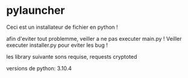 # pylauncher
Ceci est un installateur de fichier en python ! 

afin d'eviter tout problemme, veiller a ne pas executer main.py ! Veiller executer installer.py pour eviter les bug !

les library suivante sons requise,
  requests
  cryptoted
  
versions de python: 3.10.4

